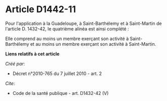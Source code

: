 # Article D1442-11

Pour l'application à la Guadeloupe, à Saint-Barthélemy et à Saint-Martin de l'article D. 1432-42, le quatrième alinéa est
ainsi complété : 

Elle comprend au moins un membre exerçant son activité à Saint-Barthélemy et au moins un membre exerçant son activité à
Saint-Martin.

**Liens relatifs à cet article**

_Créé par_:

  - Décret n°2010-765 du 7 juillet 2010 - art. 2

_Cite_:

  - Code de la santé publique - art. D1432-42 (V)
